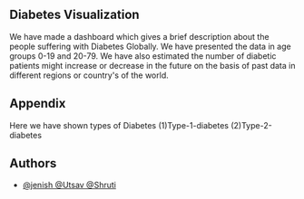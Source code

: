 ## Diabetes Visualization

We have made a dashboard which gives a brief description about the people suffering with Diabetes Globally.
We have presented the data in age groups 0-19 and 20-79.
We have also estimated the number of diabetic patients might increase or decrease in the future on the basis of past data in different regions or country's of the world.

## Appendix

Here we have shown types of Diabetes
(1)Type-1-diabetes
(2)Type-2-diabetes

## Authors

- [@jenish @Utsav @Shruti](https://github.com/jenish-1990/DV-Dashboard.git)
